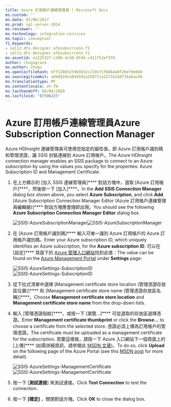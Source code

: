 ```yaml
---
title: Azure 訂用帳戶連線管理員 | Microsoft Docs
ms.custom: ''
ms.date: 03/06/2017
ms.prod: sql-server-2014
ms.reviewer: ''
ms.technology: integration-services
ms.topic: conceptual
f1_keywords:
- sql12.dts.designer.afpsubscrconn.f1
- sql11.dts.designer.afpsubscrconn.f1
ms.assetid: e1225327-c308-4c50-8f44-c411f52ef378
author: chugugrace
ms.author: chugu
ms.openlocfilehash: bff1286525983b32c2191f1f8864a0f2bef0e6b0
ms.sourcegitcommit: ad4d92dce894592a259721a1571b1d8736abacdb
ms.translationtype: MT
ms.contentlocale: zh-TW
ms.lasthandoff: 08/04/2020
ms.locfileid: "87596225"
---
```

# <a name="azure-subscription-connection-manager"></a><span data-ttu-id="d9a65-102">Azure 訂用帳戶連線管理員</span><span class="sxs-lookup"><span data-stu-id="d9a65-102">Azure Subscription Connection Manager</span></span>
  <span data-ttu-id="d9a65-103">Azure HDInsight 連線管理員可使用您指定的屬性值，即 Azure 訂用帳戶識別碼和管理憑證，讓 SSIS 封裝連線到 Azure 訂用帳戶。</span><span class="sxs-lookup"><span data-stu-id="d9a65-103">The Azure HDInsight connection manager enables an SSIS package to connect to an Azure subscription by using the values you specify for the properties: Azure Subscription ID and Management Certificate.</span></span>

1.  <span data-ttu-id="d9a65-104">在上方顯示的 [加入 SSIS 連線管理員]\*\*\*\* 對話方塊中，選取 [Azure 訂用帳戶]\*\*\*\*，然後按一下 [加入]\*\*\*\*。</span><span class="sxs-lookup"><span data-stu-id="d9a65-104">In the **Add SSIS Connection Manager** dialog box shown above, you select **Azure Subscription**, and click **Add**.</span></span>  <span data-ttu-id="d9a65-105">[Azure Subscription Connection Manager Editor (Azure 訂用帳戶連線管理員編輯器)]\*\*\*\* 對話方塊應會隨即出現。</span><span class="sxs-lookup"><span data-stu-id="d9a65-105">You should see the following **Azure Subscription Connection Manager Editor** dialog box.</span></span>

     <span data-ttu-id="d9a65-106">![SSIS-AzureSubscriptionManager](../media/ssis-azuresubscriptionmanager.png "SSIS-AzureSubscriptionManager")</span><span class="sxs-lookup"><span data-stu-id="d9a65-106">![SSIS-AzureSubscriptionManager](../media/ssis-azuresubscriptionmanager.png "SSIS-AzureSubscriptionManager")</span></span>

2.  <span data-ttu-id="d9a65-107">在 [Azure 訂用帳戶識別碼]\*\*\*\* 輸入可唯一識別 Azure 訂用帳戶的 Azure 訂用帳戶識別碼。</span><span class="sxs-lookup"><span data-stu-id="d9a65-107">Enter your Azure subscription ID, which uniquely identifies an Azure subscription, for the **Azure subscription ID**.</span></span>  <span data-ttu-id="d9a65-108">可以在 [設定]\*\*\*\* 頁面下的 [Azure 管理入口網站](https://manage.windowsazure.com)找到此值：</span><span class="sxs-lookup"><span data-stu-id="d9a65-108">The value can be found on the [Azure Management Portal](https://manage.windowsazure.com) under **Settings** page:</span></span>

     <span data-ttu-id="d9a65-109">![SSIS-AzureSettings-SubscriptionID](../media/ssis-azuresettings-subscriptionid.png "SSIS-AzureSettings-SubscriptionID")</span><span class="sxs-lookup"><span data-stu-id="d9a65-109">![SSIS-AzureSettings-SubscriptionID](../media/ssis-azuresettings-subscriptionid.png "SSIS-AzureSettings-SubscriptionID")</span></span>

3.  <span data-ttu-id="d9a65-110">從下拉式清單中選擇 [Management certificate store location (管理憑證存放區位置)]\*\*\*\* 和 [Management certificate store name (管理憑證存放區名稱)]\*\*\*\*。</span><span class="sxs-lookup"><span data-stu-id="d9a65-110">Choose **Management certificate store location** and **Management certificate store name** from the drop-down lists.</span></span>

4.  <span data-ttu-id="d9a65-111">輸入 [管理憑證指紋]\*\*\*\*，或按一下 [瀏覽...]\*\*\*\* 可從選取的存放區選擇憑證。</span><span class="sxs-lookup"><span data-stu-id="d9a65-111">Enter **Management certificate thumbprint** or click the **Browse...** to choose a certificate from the selected store.</span></span> <span data-ttu-id="d9a65-112">憑證必須上傳為訂用帳戶的管理憑證。</span><span class="sxs-lookup"><span data-stu-id="d9a65-112">The certificate must be uploaded as a management certificate for the subscription.</span></span> <span data-ttu-id="d9a65-113">若要這樣做，請按一下 Azure 入口網站下一個頁面上的 [上傳]\*\*\*\* (如需詳細資訊，請參閱此 [MSDN 文章](https://msdn.microsoft.com/library/azure/gg551722.aspx))。</span><span class="sxs-lookup"><span data-stu-id="d9a65-113">To do so, click **Upload** on the following page of the Azure Portal (see this [MSDN post](https://msdn.microsoft.com/library/azure/gg551722.aspx) for more detail).</span></span>

     <span data-ttu-id="d9a65-114">![SSIS-AzureSettings-ManagementCertificate](../media/ssis-azuresettings-managementcertificate.png "SSIS-AzureSettings-ManagementCertificate")</span><span class="sxs-lookup"><span data-stu-id="d9a65-114">![SSIS-AzureSettings-ManagementCertificate](../media/ssis-azuresettings-managementcertificate.png "SSIS-AzureSettings-ManagementCertificate")</span></span>

5.  <span data-ttu-id="d9a65-115">按一下 [**測試連接**] 來測試連接。</span><span class="sxs-lookup"><span data-stu-id="d9a65-115">Click **Test Connection** to test the connection.</span></span>

6.  <span data-ttu-id="d9a65-116">按一下 **[確定]** ，關閉對話方塊。</span><span class="sxs-lookup"><span data-stu-id="d9a65-116">Click **OK** to close the dialog box.</span></span>



